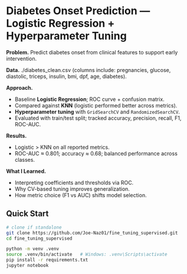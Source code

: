 # Diabetes Onset Prediction — Logistic Regression + Hyperparameter Tuning

**Problem.** Predict diabetes onset from clinical features to support early intervention.

**Data.** ./diabetes_clean.csv (columns include: pregnancies, glucose, diastolic, triceps, insulin, bmi, dpf, age, diabetes).

**Approach.**
- Baseline **Logistic Regression**; ROC curve + confusion matrix.
- Compared against **KNN** (logistic performed better across metrics).
- **Hyperparameter tuning** with `GridSearchCV` and `RandomizedSearchCV`.
- Evaluated with train/test split; tracked accuracy, precision, recall, F1, ROC-AUC.

**Results.**
- Logistic > KNN on all reported metrics.
- ROC-AUC ≈ 0.801; accuracy ≈ 0.68; balanced performance across classes.

**What I Learned.**
- Interpreting coefficients and thresholds via ROC.
- Why CV-based tuning improves generalization.
- How metric choice (F1 vs AUC) shifts model selection.

## Quick Start
```bash
# clone if standalone
git clone https://github.com/Joe-Naz01/fine_tuning_supervised.git
cd fine_tuning_supervised

python -m venv .venv
source .venv/bin/activate   # Windows: .venv\Scripts\activate
pip install -r requirements.txt
jupyter notebook
